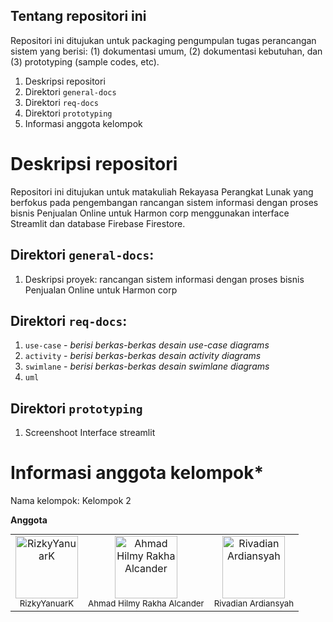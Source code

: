 ## Tentang repositori ini

Repositori ini ditujukan untuk packaging pengumpulan tugas perancangan sistem yang berisi: (1) dokumentasi umum, (2) dokumentasi kebutuhan, dan (3) prototyping (sample codes, etc).

1. Deskripsi repositori
2. Direktori `general-docs`
3. Direktori `req-docs`
4. Direktori `prototyping`
5. Informasi anggota kelompok

# Deskripsi repositori

Repositori ini ditujukan untuk matakuliah Rekayasa Perangkat Lunak yang berfokus pada pengembangan rancangan sistem informasi dengan proses bisnis Penjualan Online untuk Harmon corp menggunakan interface Streamlit dan database Firebase Firestore.

## Direktori `general-docs`:

1. Deskripsi proyek: rancangan sistem informasi dengan proses bisnis Penjualan Online untuk Harmon corp

## Direktori `req-docs`:

1. `use-case` - _berisi berkas-berkas desain use-case diagrams_
2. `activity` - _berisi berkas-berkas desain activity diagrams_
3. `swimlane` - _berisi berkas-berkas desain swimlane diagrams_
4. `uml`

## Direktori `prototyping`

1. Screenshoot Interface streamlit

# Informasi anggota kelompok\*

Nama kelompok: Kelompok 2

**Anggota**

<div align="center">
  <table style="margin: auto;">
    <tr>
      <td align="center">
  <a href="https://github.com/rizkyyanuark">
    <img src="https://avatars.githubusercontent.com/u/82692777?v=4" width="100px;" alt="RizkyYanuarK"/>
  </a>
  <br />
  <sub>RizkyYanuarK</sub>
</td>
<td align="center">
  <a href="https://github.com/RakhaAlcander">
    <img src="https://avatars.githubusercontent.com/u/172197688?v=4" width="100px;" alt="Ahmad Hilmy Rakha Alcander"/>
  </a>
  <br />
  <sub>Ahmad Hilmy Rakha Alcander</sub>
</td>
<td align="center">
  <a href="https://github.com/prenji3">
    <img src="https://avatars.githubusercontent.com/u/171494212?v=4" width="100px;" alt="Rivadian Ardiansyah"/>
  </a>
  <br />
  <sub>Rivadian Ardiansyah</sub>
</td>
  </table>
</div>
